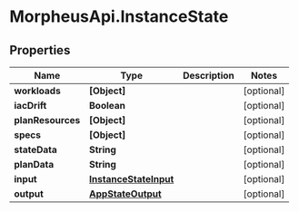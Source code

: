 # MorpheusApi.InstanceState

## Properties

Name | Type | Description | Notes
------------ | ------------- | ------------- | -------------
**workloads** | **[Object]** |  | [optional] 
**iacDrift** | **Boolean** |  | [optional] 
**planResources** | **[Object]** |  | [optional] 
**specs** | **[Object]** |  | [optional] 
**stateData** | **String** |  | [optional] 
**planData** | **String** |  | [optional] 
**input** | [**InstanceStateInput**](InstanceStateInput.md) |  | [optional] 
**output** | [**AppStateOutput**](AppStateOutput.md) |  | [optional] 


